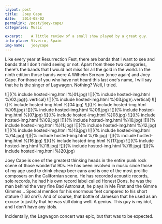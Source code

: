 ```yaml
---
layout: post
title:  Joey Cape
date:   2014-08-02
permalink: /post/joey-cape/
categories: Music

excerpt:	A little review of a small show played by a great guy.
info-place:	Viveiro, Spain
img-name:	joeycape
---
```


Like every year at Resurrection Fest, there are bands that I want to see and bands that I don't mind seeing or not. Apart from these two categories, there's the bands that I would not miss for all the gold in the world. In the ninth edition those bands were A Wilhelm Scream (once again) and Joey Cape. For those of you who have not heard this last one's name, I will say that he is the singer of Lagwagon. Nothing? Well, I tried.

<div class="gallery-{{ page.layout }}" markdown="1">

![]({% include hosted-img.html %}01.jpg)
![]({% include hosted-img.html %}02.jpg){:.vertical}
![]({% include hosted-img.html %}03.jpg){:.vertical}
![]({% include hosted-img.html %}04.jpg)
![]({% include hosted-img.html %}05.jpg)
![]({% include hosted-img.html %}06.jpg)
![]({% include hosted-img.html %}07.jpg)
![]({% include hosted-img.html %}08.jpg)
![]({% include hosted-img.html %}09.jpg)
![]({% include hosted-img.html %}10.jpg)
![]({% include hosted-img.html %}11.jpg)
![]({% include hosted-img.html %}12.jpg)
![]({% include hosted-img.html %}13.jpg)
![]({% include hosted-img.html %}14.jpg)
![]({% include hosted-img.html %}15.jpg)
![]({% include hosted-img.html %}16.jpg)
![]({% include hosted-img.html %}17.jpg)
![]({% include hosted-img.html %}18.jpg)
![]({% include hosted-img.html %}19.jpg)
![]({% include hosted-img.html %}20.jpg)

</div>

Joey Cape is one of the greatest thinking heads in the entire punk rock scene of those wonderful 90s. He has been involved in music since those of my age used to drink cheap beer cans and is one of the most prolific composers on the Californian scene. He has recorded acoustic records, solo records, he had his own record label called Honest Dons, he was the man behind the very fine Bad Astronaut, he plays in Me First and the Gimme Gimmes… Special mention for his enormous feet compared to his short stature (1.60 cm?). And of course, that bottle of Jameson that he used as an excuse to justify that he was still doing well. A genius. This guy is my idol, and I don't have any idols.

Incidentally, the Lagwagon concert was epic, but that was to be expected.
